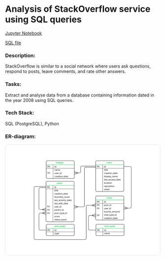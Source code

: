 # **Analysis of StackOverflow service using SQL queries**

[Jupyter Notebook](https://github.com/Kristina-Ponomareva/my_projects/blob/main/Analysis%20of%20StackOverflow%20service%20using%20SQL%20queries/StackOverflow%20queries.ipynb)

[SQL file](https://github.com/Kristina-Ponomareva/my_projects/blob/main/Analysis%20of%20StackOverflow%20service%20using%20SQL%20queries/stackoverflow.sql)


### Description:
StackOverflow is similar to a social network where users ask questions, respond to posts, leave comments, and rate other answers.


### Tasks: 
Extract and analyse data from a database containing information dated in the year 2008 using SQL queries.

### Tech Stack:
SQL (PostgreSQL), Python

### ER-diagram:
![er](er_StackOverflow.png)
